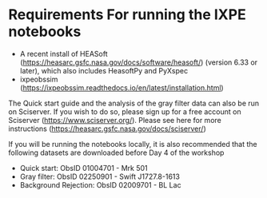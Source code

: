 # Requirements For running the IXPE notebooks

- A recent install of HEASoft (https://heasarc.gsfc.nasa.gov/docs/software/heasoft/) (version 6.33 or later), which also includes HeasoftPy and PyXspec
- ixpeobssim (https://ixpeobssim.readthedocs.io/en/latest/installation.html)

The Quick start guide and the analysis of the gray filter data can also be run on Sciserver. If you wish to do so, please sign up for a free account on Sciserver (https://www.sciserver.org/). Please see here for more instructions (https://heasarc.gsfc.nasa.gov/docs/sciserver/)

If you will be running the notebooks locally, it is also recommended that the following datasets are downloaded before Day 4 of the workshop

* Quick start: ObsID 01004701 - Mrk 501
* Gray filter: ObsID 02250901 - Swift J1727.8-1613 
* Background Rejection: ObsID 02009701 - BL Lac
